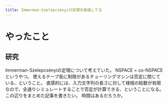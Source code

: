 ```yaml
---
title: Immerman-Szelepcsényiの定理を勉強してる
---
```


# やったこと

## 研究

Immerman-Szelepcsényiの定理について考えていた。
NSPACE = co-NSPACEというやつ。
使えるテープ長に制限があるチューリングマシンは否定に閉じている、ということ。
直感的には、入力文字列の長さに対して様相の総数が有限なので、全通りシミュレートすることで否定が計算できる、ということになる。
この辺りをまとめた記事を書きたい。
時間はあるだろうか。
